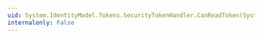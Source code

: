 ```yaml
---
uid: System.IdentityModel.Tokens.SecurityTokenHandler.CanReadToken(System.String)
internalonly: False
---
```

